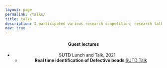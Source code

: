 ```yaml
---
layout: page
permalink: /talks/
title: talks
description: I participated various research competition, research talks and Guest lectures.
nav: true
---
```


<div class = "post">
    <header class = "post-header"> 
        <h4 class="post-title">Guest lectures</h4>
        <ul class="list-group">
            <li class="list-group-item list-group-item-action list-group-item-secondary"> SUTD Lunch and Talk, 2021
                <ul>
                    <li> <b> Real time identification of Defective beads </b>  <a href="/nowrinsurovi/assets/pdf/guest_lecture.pptx">SUTD Talk</a>  </li>
                    <!-- <li> <b> Practical machine learning using Amazon Sagemaker services</b> (<a href="#">Slides</a>) </li>
                </ul>
            </li>
           <!--  <li class="list-group-item list-group-item-action list-group-item-secondary"> Data Management and Warehousing (BT5110), 2019
                <ul>
                    <li> <b> Building a retail sales data mart using Pentaho Data Integration tool</b> (<a href="https://drive.google.com/drive/folders/1sEieIecDvBtizmvxsHGaENmpk8GvHJma?usp=sharing">Slides, Datasets and Kettle transformation files</a>) </li>
                </ul>
            </li>
            <li class="list-group-item list-group-item-action list-group-item-secondary"> Information visualisation (CS5246), 2018
                <ul> 
                    <li> <b>Graph and Hypergraph visualisation</b>. (<a href="{{ '/assets/pdf/viz_talk.pdf' | relative_url }}">Slides</a>)</li>
                </ul>
            </li> 
        </ul>
    </header> 
</div>-->
